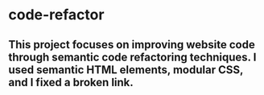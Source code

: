 # code-refactor
## This project focuses on improving website code through semantic code refactoring techniques. I used semantic HTML elements, modular CSS, and I fixed a broken link.  
